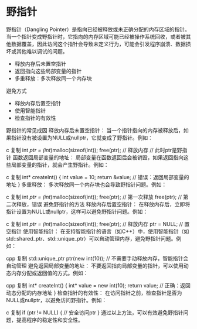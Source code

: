 # 野指针

野指针（Dangling Pointer）是指向已经被释放或未正确分配的内存区域的指针。当一个指针变成野指针时，它指向的内存区域可能已经被操作系统回收，或者被其他数据覆盖，因此访问这个指针会导致未定义行为，可能会引发程序崩溃、数据损坏或其他难以调试的问题。

- 释放内存后未置空指针
- 返回指向这些局部变量的指针
- 多重释放：多次释放同一个内存块

避免方式

- 释放内存后置空指针
- 使用智能指针
- 检查指针的有效性


野指针的常见成因
释放内存后未置空指针：
当一个指针指向的内存被释放后，如果指针没有被设置为NULL或nullptr，它就变成了野指针。例如：

c
复制
int *ptr = (int*)malloc(sizeof(int));
free(ptr);  // 释放内存
// 此时ptr是野指针
函数返回局部变量的地址：
局部变量在函数返回后会被销毁，如果返回指向这些局部变量的指针，就会产生野指针。例如：

c
复制
int* createInt() {
    int value = 10;
    return &value;  // 错误：返回局部变量的地址
}
多重释放：
多次释放同一个内存块也会导致野指针问题。例如：

c
复制
int *ptr = (int*)malloc(sizeof(int));
free(ptr);  // 第一次释放
free(ptr);  // 第二次释放，错误
避免野指针的方法
释放内存后置空指针：
在释放内存后，立即将指针设置为NULL或nullptr，这样可以避免野指针问题。例如：

c
复制
int *ptr = (int*)malloc(sizeof(int));
free(ptr);  // 释放内存
ptr = NULL;  // 置空指针
使用智能指针：
在支持智能指针的语言（如C++）中，使用智能指针（如std::shared_ptr、std::unique_ptr）可以自动管理内存，避免野指针问题。例如：

cpp
复制
std::unique_ptr<int> ptr(new int(10));
// 不需要手动释放内存，智能指针会自动管理
避免返回局部变量的地址：
不要返回指向局部变量的指针，可以使用动态内存分配或返回值的方式。例如：

cpp
复制
int* createInt() {
    int* value = new int(10);
    return value;  // 正确：返回动态分配的内存地址
}
检查指针的有效性：
在访问指针之前，检查指针是否为NULL或nullptr，以避免访问野指针。例如：

c
复制
if (ptr != NULL) {
    // 安全访问ptr
}
通过以上方法，可以有效避免野指针问题，提高程序的稳定性和安全性。